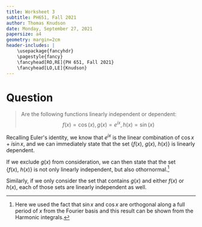 ```yaml
---
title: Worksheet 3
subtitle: PH651, Fall 2021
author: Thomas Knudson
date: Monday, September 27, 2021
papersize: a4
geometry: margin=2cm
header-includes: |
    \usepackage{fancyhdr}
    \pagestyle{fancy}
    \fancyhead[RO,RE]{PH 651, Fall 2021}
    \fancyhead[LO,LE]{Knudson}
---
```


# Question

> Are the following functions linearly independent or dependent: $$f(x) = \cos(x), g(x) = e^{ix}, h(x) = \sin(x)$$

Recalling Euler's identity, we know that $e^{ix}$ is the linear combination of $\cos{x}+i\sin{x}$, and we can immediately state that the set $\{f(x),\ g(x),\ h(x)\}$ is linearly dependent.

If we exclude $g(x)$ from consideration, we can then state that the set $\{f(x),\  h(x)\}$ is not only linearly independent, but also othornormal.[^1]

Similarly, if we only consider the set that contains $g(x)$ and either $f(x)$ or $h(x)$, each of those sets are linearly independent as well.

[^1]: Here we used the fact that $\sin{x}$ and $\cos{x}$ are orthogonal along a full period of $x$ from the Fourier basis and this result can be shown from the Harmonic integrals.
